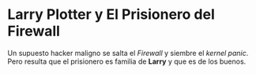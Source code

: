 # Larry Plotter y El Prisionero del Firewall

Un supuesto hacker maligno se salta el *Firewall* y siembre el *kernel panic*.
Pero resulta que el prisionero es familia de **Larry** y que es de los buenos.


